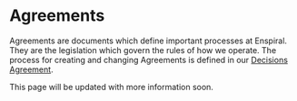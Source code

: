 # Agreements

Agreements are documents which define important processes at Enspiral. They are the legislation which govern the rules of how we operate. The process for creating and changing Agreements is defined in our [Decisions Agreement](decisions_agreement).

This page will be updated with more information soon.